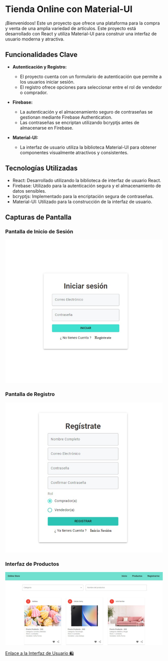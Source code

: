 # Tienda Online con Material-UI

¡Bienvenidoos! Este un proyecto que ofrece una plataforma para la compra y venta de una amplia variedad de artículos. Este proyecto está desarrollado con React y utiliza Material-UI para construir una interfaz de usuario moderna y atractiva.

## Funcionalidades Clave

-   **Autenticación y Registro:**

    -   El proyecto cuenta con un formulario de autenticación que permite a los usuarios iniciar sesión.
    -   El registro ofrece opciones para seleccionar entre el rol de vendedor o comprador.

-   **Firebase:**

    -   La autenticación y el almacenamiento seguro de contraseñas se gestionan mediante Firebase Authentication.
    -   Las contraseñas se encriptan utilizando bcryptjs antes de almacenarse en Firebase.

-   **Material-UI:**
    -   La interfaz de usuario utiliza la biblioteca Material-UI para obtener componentes visualmente atractivos y consistentes.

## Tecnologías Utilizadas

-   React: Desarrollado utilizando la biblioteca de interfaz de usuario React.
-   Firebase: Utilizado para la autenticación segura y el almacenamiento de datos sensibles.
-   bcryptjs: Implementado para la encriptación segura de contraseñas.
-   Material-UI: Utilizado para la construcción de la interfaz de usuario.

## Capturas de Pantalla

### Pantalla de Inicio de Sesión

![Pantalla de Inicio de Sesión](./src//assets/login-Ui.jpg)

### Pantalla de Registro

![Pantalla de Registro](./src//assets/register-Ui.jpg)

### Interfaz de Productos

![Interfaz de Productos](./src//assets/interfaz-Ui.jpg)


[Enlace a la Interfaz de Usuario 🛍️](https://github.com/tu-usuario/tu-repositorio/issues)
